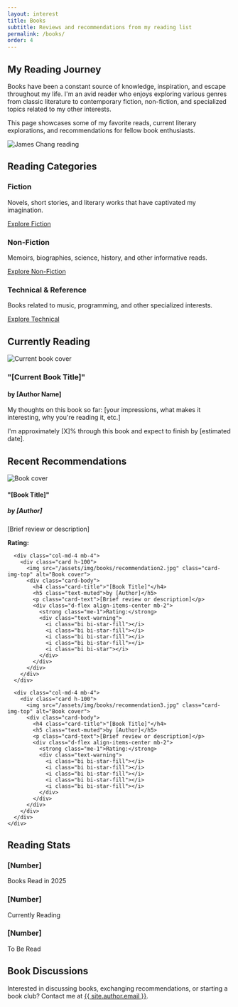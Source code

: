 ```yaml
---
layout: interest
title: Books
subtitle: Reviews and recommendations from my reading list
permalink: /books/
order: 4
---
```


<div class="row mt-5">
  <div class="col-md-6">
    <h2 class="section-heading">My Reading Journey</h2>
    <p>Books have been a constant source of knowledge, inspiration, and escape throughout my life. I'm an avid reader who enjoys exploring various genres from classic literature to contemporary fiction, non-fiction, and specialized topics related to my other interests.</p>
    <p>This page showcases some of my favorite reads, current literary explorations, and recommendations for fellow book enthusiasts.</p>
  </div>
  <div class="col-md-6">
    <img src="/assets/img/books/reading.jpg" alt="James Chang reading" class="img-fluid rounded">
  </div>
</div>

<div class="row mt-5">
  <div class="col-12">
    <h2 class="section-heading">Reading Categories</h2>
    <div class="row">
      <div class="col-md-4 mb-4">
        <div class="card h-100">
          <div class="card-body">
            <h3 class="card-title">Fiction</h3>
            <p class="card-text">Novels, short stories, and literary works that have captivated my imagination.</p>
            <a href="/books/fiction/" class="btn btn-primary">Explore Fiction</a>
          </div>
        </div>
      </div>
      <div class="col-md-4 mb-4">
        <div class="card h-100">
          <div class="card-body">
            <h3 class="card-title">Non-Fiction</h3>
            <p class="card-text">Memoirs, biographies, science, history, and other informative reads.</p>
            <a href="/books/non-fiction/" class="btn btn-primary">Explore Non-Fiction</a>
          </div>
        </div>
      </div>
      <div class="col-md-4 mb-4">
        <div class="card h-100">
          <div class="card-body">
            <h3 class="card-title">Technical & Reference</h3>
            <p class="card-text">Books related to music, programming, and other specialized interests.</p>
            <a href="/books/technical/" class="btn btn-primary">Explore Technical</a>
          </div>
        </div>
      </div>
    </div>
  </div>
</div>

<div class="row mt-5">
  <div class="col-12">
    <h2 class="section-heading">Currently Reading</h2>
    <div class="card">
      <div class="row g-0">
        <div class="col-md-3">
          <img src="/assets/img/books/current-book.jpg" alt="Current book cover" class="img-fluid rounded-start">
        </div>
        <div class="col-md-9">
          <div class="card-body">
            <h3 class="card-title">"[Current Book Title]"</h3>
            <h4 class="text-muted">by [Author Name]</h4>
            <p class="card-text">My thoughts on this book so far: [your impressions, what makes it interesting, why you're reading it, etc.]</p>
            <p>I'm approximately [X]% through this book and expect to finish by [estimated date].</p>
          </div>
        </div>
      </div>
    </div>
  </div>
</div>

<div class="row mt-5">
  <div class="col-12">
    <h2 class="section-heading">Recent Recommendations</h2>
    <div class="row">
      <div class="col-md-4 mb-4">
        <div class="card h-100">
          <img src="/assets/img/books/recommendation1.jpg" class="card-img-top" alt="Book cover">
          <div class="card-body">
            <h4 class="card-title">"[Book Title]"</h4>
            <h5 class="text-muted">by [Author]</h5>
            <p class="card-text">[Brief review or description]</p>
            <div class="d-flex align-items-center mb-2">
              <strong class="me-1">Rating:</strong>
              <div class="text-warning">
                <i class="bi bi-star-fill"></i>
                <i class="bi bi-star-fill"></i>
                <i class="bi bi-star-fill"></i>
                <i class="bi bi-star-fill"></i>
                <i class="bi bi-star-half"></i>
              </div>
            </div>
          </div>
        </div>
      </div>
      
      <div class="col-md-4 mb-4">
        <div class="card h-100">
          <img src="/assets/img/books/recommendation2.jpg" class="card-img-top" alt="Book cover">
          <div class="card-body">
            <h4 class="card-title">"[Book Title]"</h4>
            <h5 class="text-muted">by [Author]</h5>
            <p class="card-text">[Brief review or description]</p>
            <div class="d-flex align-items-center mb-2">
              <strong class="me-1">Rating:</strong>
              <div class="text-warning">
                <i class="bi bi-star-fill"></i>
                <i class="bi bi-star-fill"></i>
                <i class="bi bi-star-fill"></i>
                <i class="bi bi-star-fill"></i>
                <i class="bi bi-star"></i>
              </div>
            </div>
          </div>
        </div>
      </div>
      
      <div class="col-md-4 mb-4">
        <div class="card h-100">
          <img src="/assets/img/books/recommendation3.jpg" class="card-img-top" alt="Book cover">
          <div class="card-body">
            <h4 class="card-title">"[Book Title]"</h4>
            <h5 class="text-muted">by [Author]</h5>
            <p class="card-text">[Brief review or description]</p>
            <div class="d-flex align-items-center mb-2">
              <strong class="me-1">Rating:</strong>
              <div class="text-warning">
                <i class="bi bi-star-fill"></i>
                <i class="bi bi-star-fill"></i>
                <i class="bi bi-star-fill"></i>
                <i class="bi bi-star-fill"></i>
                <i class="bi bi-star-fill"></i>
              </div>
            </div>
          </div>
        </div>
      </div>
    </div>
  </div>
</div>

<div class="row mt-5">
  <div class="col-12">
    <h2 class="section-heading">Reading Stats</h2>
    <div class="row">
      <div class="col-md-4 mb-4">
        <div class="card text-center">
          <div class="card-body">
            <h3 class="display-4">[Number]</h3>
            <p class="card-text">Books Read in 2025</p>
          </div>
        </div>
      </div>
      <div class="col-md-4 mb-4">
        <div class="card text-center">
          <div class="card-body">
            <h3 class="display-4">[Number]</h3>
            <p class="card-text">Currently Reading</p>
          </div>
        </div>
      </div>
      <div class="col-md-4 mb-4">
        <div class="card text-center">
          <div class="card-body">
            <h3 class="display-4">[Number]</h3>
            <p class="card-text">To Be Read</p>
          </div>
        </div>
      </div>
    </div>
  </div>
</div>

<div class="row mt-5" id="contact">
  <div class="col-12">
    <h2 class="section-heading">Book Discussions</h2>
    <p>Interested in discussing books, exchanging recommendations, or starting a book club? Contact me at <a href="mailto:{{ site.author.email }}">{{ site.author.email }}</a>.</p>
  </div>
</div>